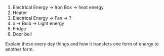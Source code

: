 1. Electrical Energy -> Iron Box -> heat energy
2. Heater
3. Electrical Energy -> Fan -> ?
4. x -> Bulb -> Light energy
5. Fridge
6. Door bell

Explain these every day things and how it transfers one form of energy to another form.